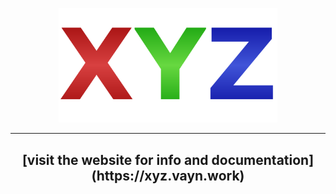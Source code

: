 <p align="center">
<img src="xyz_logo.png" width="350">
</p>

***

<h2 align="center">[visit the website for info and documentation](https://xyz.vayn.work)</h2>
